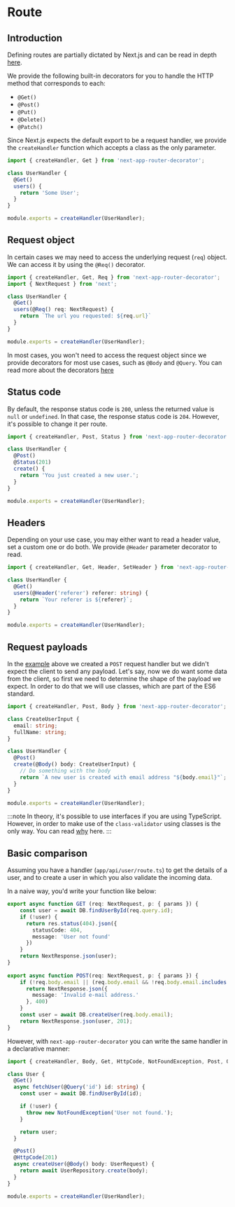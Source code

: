 # Route
## Introduction

Defining routes are partially dictated by Next.js and can be read in depth [here](https://nextjs.org/docs/app/building-your-application/routing/route-handlers).

We provide the following built-in decorators for you to handle the HTTP method that corresponds to each:
* `@Get()`
* `@Post()`
* `@Put()`
* `@Delete()`
* `@Patch()`

Since Next.js expects the default export to be a request handler, we provide the `createHandler` function which accepts a class as the only parameter.

```ts
import { createHandler, Get } from 'next-app-router-decorator';

class UserHandler {
  @Get()
  users() {
    return 'Some User';
  }
}

module.exports = createHandler(UserHandler);
```

## Request object

In certain cases we may need to access the underlying request (`req`) object. We can access it by using the `@Req()` decorator.

```ts
import { createHandler, Get, Req } from 'next-app-router-decorator';
import { NextRequest } from 'next';

class UserHandler {
  @Get()
  users(@Req() req: NextRequest) {
    return `The url you requested: ${req.url}`
  }
}

module.exports = createHandler(UserHandler);
```

In most cases, you won't need to access the request object since we provide decorators for most use cases, such as `@Body` and `@Query`. You can read more about the decorators [here](./decorators)

## Status code

By default, the response status code is `200`, unless the returned value is `null` or `undefined`. In that case, the response status code is `204`. However, it's possible to change it per route.

```ts
import { createHandler, Post, Status } from 'next-app-router-decorator';

class UserHandler {
  @Post()
  @Status(201)
  create() {
    return 'You just created a new user.';
  }
}

module.exports = createHandler(UserHandler);
```

## Headers

Depending on your use case, you may either want to read a header value, set a custom one or do both. We provide `@Header` parameter decorator to read.

```ts
import { createHandler, Get, Header, SetHeader } from 'next-app-router-decorator';

class UserHandler {
  @Get()
  users(@Header('referer') referer: string) {
    return `Your referer is ${referer}`;
  }
}

module.exports = createHandler(UserHandler);
```

## Request payloads

In the [example](#status-code) above we created a `POST` request handler but we didn't expect the client to send any payload. Let's say, now we do want some data from the client, so first we need to determine the shape of the payload we expect. In order to do that we will use classes, which are part of the ES6 standard.

```ts
import { createHandler, Post, Body } from 'next-app-router-decorator';

class CreateUserInput {
  email: string;
  fullName: string;
}

class UserHandler {
  @Post()
  create(@Body() body: CreateUserInput) {
    // Do something with the body
    return `A new user is created with email address "${body.email}"`;
  }
}

module.exports = createHandler(UserHandler);
```

:::note
In theory, it's possible to use interfaces if you are using TypeScript. However, in order to make use of the `class-validator` using classes is the only way. You can read [why](/docs/validation#class-vs-interface) here.
:::
## Basic comparison

Assuming you have a handler (`app/api/user/route.ts`) to get the details of a user, and to create a user in which you also validate the incoming data.

In a naive way, you'd write your function like below:

```ts
export async function GET (req: NextRequest, p: { params }) {
    const user = await DB.findUserById(req.query.id);
    if (!user) {
      return res.status(404).json({
        statusCode: 404,
        message: 'User not found'
      })
    }
    return NextResponse.json(user);
}
  
export async function POST(req: NextRequest, p: { params }) {
    if (!req.body.email || (req.body.email && !req.body.email.includes('@'))) {
      return NextResponse.json({
        message: 'Invalid e-mail address.'
      }, 400)
    }
    const user = await DB.createUser(req.body.email);
    return NextResponse.json(user, 201);
}
```

However, with `next-app-router-decorator` you can write the same handler in a declarative manner:

```ts
import { createHandler, Body, Get, HttpCode, NotFoundException, Post, Query, ValidationPipe } from 'next-app-router-decorator';

class User {
  @Get()
  async fetchUser(@Query('id') id: string) {
    const user = await DB.findUserById(id);

    if (!user) {
      throw new NotFoundException('User not found.');
    }

    return user;
  }

  @Post()
  @HttpCode(201)
  async createUser(@Body() body: UserRequest) {
    return await UserRepository.create(body);
  }
}

module.exports = createHandler(UserHandler);
```